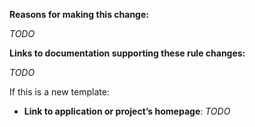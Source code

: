 **Reasons for making this change:**

_TODO_

**Links to documentation supporting these rule changes:** 

_TODO_

If this is a new template: 

 - **Link to application or project’s homepage**: _TODO_